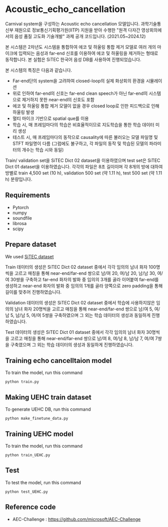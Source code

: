 # Acoustic_echo_cancellation
Carnival system을 구성하는 Acoustic echo cancellation 모델입니다. 과학기술통신부 재원으로 정보통신기획평가원(IITP) 지원을 받아 수행한 "원격 다자간 영상회의에서의 음성 품질 고도화 기술개발" 과제 공개 코드입니다. (2021.05~2024.12)

본 시스템은 2차년도 시스템을 통합하여 에코 및 하울링 통합 제거 모델로 여러 개의 마이크에 입력되는 음성과 far-end 신호를 이용하여 에코 및 하울링을 제거하는 형태로 동작합니다. 본 실험은 SiTEC 한국어 음성 DB를 사용하여 진행되었습니다.

본 시스템의 특징은 다음과 같습니다.
* Far-end단의 system을 고려하여 closed-loop의 실제 화상회의 환경을 시뮬레이션
* 위로 인하여 far-end의 신호는 far-end clean speech가 아닌 far-end의 시스템으로 제거하지 못한 near-end의 신호도 포함
* 에코 및 하울링 통합 제거 모델이 없을 경우 closed loop로 인한 피드백으로 인해 하울링 발생
* 멀티 마이크 기반으로 spatial que를 이용
* 학습 시, 매 프레임마다의 학습은 비효율적이므로 지도학습을 통한 학습 데이터 미리 생성
* 테스트 시, 매 프레임마다의 동작으로 causality에 따른 불러오는 모델 파일명 및 STFT 파일명이 다름  (그럼에도 불구하고, 각 파일의 동작 및 학습된 모델의 파라미터의 개수는 학습 시와 동일)

Train/ validation set을 SiTEC Dict 02 dataset을 이용하였으며 test set은 SiTEC Dict 01 dataset을 이용하였습니다.
각각의 파일은 8초 길이이며 각 8개의 방에 대하여 방별로 train 4,500 set (10 h), validation 500 set (약 1.11 h), test 500 set (약 1.11 h) 분량입니다.

## Requirements
* Pytorch
* numpy
* soundfile
* librosa
* scipy

## Prepare dataset
We used [SiTEC dataset](http://sitec.or.kr)

Train 데이터의 생성은 SiTEC Dict 02 dataset 중에서 각각 임의의 남녀 화자 100명씩을 고르고 매칭을 통해 near-end/far-end 쌍으로 남/여 20, 여/남 20, 남/남 30, 여/여 30쌍을 구축하고 far-end 화자의 발화 중 임의의 3개를 골라 이어붙여 far-end를 생성하고 near-end 화자의 발화 중 임의의 1개를 골라 양쪽으로 zero padding을 통해 길이를 맞추어 진행하였습니다.

Validation 데이터의 생성은 SiTEC Dict 02 dataset 중에서 학습에 사용하지않은 임의의 남녀 화자 20명씩을 고르고 매칭을 통해 near-end/far-end 쌍으로 남/여 5, 여/남 5, 남/남 5, 여/여 5쌍을 구축하였으며 그 외는 학습 데이터의 생성과 동일하게 진행하였습니다.

Test 데이터의 생성은 SiTEC Dict 01 dataset 중에서 각각 임의의 남녀 화자 30명씩을 고르고 매칭을 통해 near-end/far-end 쌍으로 남/여 8, 여/남 8, 남/남 7, 여/여 7쌍을 구축였으며 그 외는 학습 데이터의 생성과 동일하게 진행하였습니다.

## Training echo cancelltaion model
To train the model, run this command

    python train.py
    
## Making UEHC train dataset
To generate UEHC DB, run this command

    python make_finetune_data.py

## Training UEHC model
To train the model, run this command

    python train_UEHC.py
    
## Test
To test the model, run this command

    python test_UEHC.py
    
## Reference code
* AEC-Challenge : https://github.com/microsoft/AEC-Challenge
